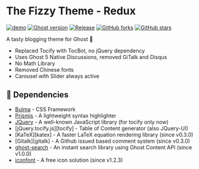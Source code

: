 
 # The Fizzy Theme - Redux

[![demo](https://img.shields.io/badge/Demo-online-yellow.svg)](https://fizzy.cc/)
[![Ghost version](https://img.shields.io/badge/Ghost->=3.x-brightgreen.svg)](https://github.com/TryGhost/Ghost)
[![Release](https://img.shields.io/github/release/huangyuzhang/Fizzy-Theme.svg)](https://github.com/huangyuzhang/Fizzy-Theme/)
[![GitHub forks](https://img.shields.io/github/forks/huangyuzhang/Fizzy-Theme.svg)](https://github.com/huangyuzhang/Fizzy-Theme/network)
[![GitHub stars](https://img.shields.io/github/stars/huangyuzhang/Fizzy-Theme.svg?style=social&label=Star)](https://github.com/huangyuzhang/Fizzy-Theme/stargazers)

A tasty blogging theme for Ghost :ghost:

- Replaced Tocify with TocBot, no jQuery dependency
- Uses Ghost 5 Native Discussions, removed GiTalk and Disqus
- No Math Library
- Removed Chinese fonts
- Carousel with Slider always active


## 🔋 Dependencies

- [Bulma][bulma] - CSS Framework
- [Prismjs][prismjs] - A lightweight syntax highlighter
- [JQuery][jquery] - A well-known JavaScript library (for tocify only now)
- [jQuery.tocify.js][tocify] - Table of Content generator (also JQuery-UI)
- [KaTeX][katex] - A faster LaTeX equation rendering library (since v0.3.0)
- [Gitalk][gitalk] - A Github issued based comment system (since v0.3.0)
- [ghost-search][ghost-search] - An instant search library using Ghost Content API (since v1.0.0)
- [iconfont][iconfont] - A free icon solution (since v1.2.3)




[bulma]: https://bulma.io/
[prismjs]: https://prismjs.com/
[jquery]: https://jquery.com/
[tocbot]: https://tscanlin.github.io/tocbot/
[valine]: https://github.com/xCss/Valine
[vssue]: https://github.com/meteorlxy/vssue
[custom-prism]: https://prismjs.com/download.html#themes=prism-tomorrow&languages=markup+css+clike+javascript+bash+ruby+git+json+markdown+nginx+sql+python+r&plugins=line-numbers+toolbar+show-language
[ghost-search]: https://github.com/HauntedThemes/ghost-search
[iconfont]:https://www.iconfont.cn
[contributors]: https://github.com/huangyuzhang/Fizzy-Theme/graphs/contributors
[roadmap]: https://github.com/huangyuzhang/Fizzy-Theme/projects/3


